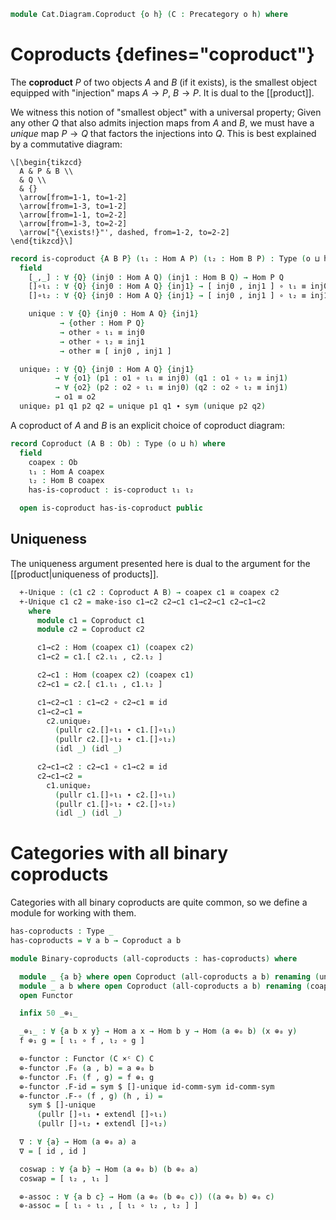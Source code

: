 <!--
```agda
open import Cat.Instances.Product
open import Cat.Prelude
```
-->

```agda
module Cat.Diagram.Coproduct {o h} (C : Precategory o h) where
```

<!--
```agda
open import Cat.Reasoning C
private variable
  A B : Ob
```
-->

# Coproducts {defines="coproduct"}

The **coproduct** $P$ of two objects $A$ and $B$ (if it exists), is the
smallest object equipped with "injection" maps $A \to P$, $B \to P$.  It
is dual to the [[product]].

We witness this notion of "smallest object" with a universal property;
Given any other $Q$ that also admits injection maps from $A$ and $B$,
we must have a _unique_ map $P \to Q$ that factors the injections into
$Q$. This is best explained by a commutative diagram:

```{.quiver}
\[\begin{tikzcd}
  A & P & B \\
  & Q \\
  & {}
  \arrow[from=1-1, to=1-2]
  \arrow[from=1-3, to=1-2]
  \arrow[from=1-1, to=2-2]
  \arrow[from=1-3, to=2-2]
  \arrow["{\exists!}"', dashed, from=1-2, to=2-2]
\end{tikzcd}\]
```

```agda
record is-coproduct {A B P} (ι₁ : Hom A P) (ι₂ : Hom B P) : Type (o ⊔ h) where
  field
    [_,_] : ∀ {Q} (inj0 : Hom A Q) (inj1 : Hom B Q) → Hom P Q
    []∘ι₁ : ∀ {Q} {inj0 : Hom A Q} {inj1} → [ inj0 , inj1 ] ∘ ι₁ ≡ inj0
    []∘ι₂ : ∀ {Q} {inj0 : Hom A Q} {inj1} → [ inj0 , inj1 ] ∘ ι₂ ≡ inj1

    unique : ∀ {Q} {inj0 : Hom A Q} {inj1}
           → {other : Hom P Q}
           → other ∘ ι₁ ≡ inj0
           → other ∘ ι₂ ≡ inj1
           → other ≡ [ inj0 , inj1 ]

  unique₂ : ∀ {Q} {inj0 : Hom A Q} {inj1}
          → ∀ {o1} (p1 : o1 ∘ ι₁ ≡ inj0) (q1 : o1 ∘ ι₂ ≡ inj1)
          → ∀ {o2} (p2 : o2 ∘ ι₁ ≡ inj0) (q2 : o2 ∘ ι₂ ≡ inj1)
          → o1 ≡ o2
  unique₂ p1 q1 p2 q2 = unique p1 q1 ∙ sym (unique p2 q2)
```

A coproduct of $A$ and $B$ is an explicit choice of coproduct diagram:

```agda
record Coproduct (A B : Ob) : Type (o ⊔ h) where
  field
    coapex : Ob
    ι₁ : Hom A coapex
    ι₂ : Hom B coapex
    has-is-coproduct : is-coproduct ι₁ ι₂

  open is-coproduct has-is-coproduct public
```

## Uniqueness

The uniqueness argument presented here is dual to the argument
for the [[product|uniqueness of products]].

<!--
```agda
module _ where
  open Coproduct
```
-->

```agda
  +-Unique : (c1 c2 : Coproduct A B) → coapex c1 ≅ coapex c2
  +-Unique c1 c2 = make-iso c1→c2 c2→c1 c1→c2→c1 c2→c1→c2
    where
      module c1 = Coproduct c1
      module c2 = Coproduct c2

      c1→c2 : Hom (coapex c1) (coapex c2)
      c1→c2 = c1.[ c2.ι₁ , c2.ι₂ ]

      c2→c1 : Hom (coapex c2) (coapex c1)
      c2→c1 = c2.[ c1.ι₁ , c1.ι₂ ]
```

```agda
      c1→c2→c1 : c1→c2 ∘ c2→c1 ≡ id
      c1→c2→c1 =
        c2.unique₂
          (pullr c2.[]∘ι₁ ∙ c1.[]∘ι₁)
          (pullr c2.[]∘ι₂ ∙ c1.[]∘ι₂)
          (idl _) (idl _)

      c2→c1→c2 : c2→c1 ∘ c1→c2 ≡ id
      c2→c1→c2 =
        c1.unique₂
          (pullr c1.[]∘ι₁ ∙ c2.[]∘ι₁)
          (pullr c1.[]∘ι₂ ∙ c2.[]∘ι₂)
          (idl _) (idl _)
```

# Categories with all binary coproducts

Categories with all binary coproducts are quite common, so we define
a module for working with them.

```agda
has-coproducts : Type _
has-coproducts = ∀ a b → Coproduct a b

module Binary-coproducts (all-coproducts : has-coproducts) where

  module _ {a b} where open Coproduct (all-coproducts a b) renaming (unique to []-unique) hiding (coapex) public
  module _ a b where open Coproduct (all-coproducts a b) renaming (coapex to infixr 7 _⊕₀_) using () public
  open Functor

  infix 50 _⊕₁_

  _⊕₁_ : ∀ {a b x y} → Hom a x → Hom b y → Hom (a ⊕₀ b) (x ⊕₀ y)
  f ⊕₁ g = [ ι₁ ∘ f , ι₂ ∘ g ]

  ⊕-functor : Functor (C ×ᶜ C) C
  ⊕-functor .F₀ (a , b) = a ⊕₀ b
  ⊕-functor .F₁ (f , g) = f ⊕₁ g
  ⊕-functor .F-id = sym $ []-unique id-comm-sym id-comm-sym
  ⊕-functor .F-∘ (f , g) (h , i) =
    sym $ []-unique
      (pullr []∘ι₁ ∙ extendl []∘ι₁)
      (pullr []∘ι₂ ∙ extendl []∘ι₂)

  ∇ : ∀ {a} → Hom (a ⊕₀ a) a
  ∇ = [ id , id ]

  coswap : ∀ {a b} → Hom (a ⊕₀ b) (b ⊕₀ a)
  coswap = [ ι₂ , ι₁ ]

  ⊕-assoc : ∀ {a b c} → Hom (a ⊕₀ (b ⊕₀ c)) ((a ⊕₀ b) ⊕₀ c)
  ⊕-assoc = [ ι₁ ∘ ι₁ , [ ι₁ ∘ ι₂ , ι₂ ] ]
```

<!--
```agda
  ∇-natural : is-natural-transformation (⊕-functor F∘ Cat⟨ Id , Id ⟩) Id λ _ → ∇
  ∇-natural x y f = unique₂
    (pullr []∘ι₁ ∙ cancell []∘ι₁) (pullr []∘ι₂ ∙ cancell []∘ι₂)
    (cancelr []∘ι₁) (cancelr []∘ι₂)

  ∇-coswap : ∀ {a} → ∇ ∘ coswap ≡ ∇ {a}
  ∇-coswap = []-unique (pullr []∘ι₁ ∙ []∘ι₂) (pullr []∘ι₂ ∙ []∘ι₁)

  ∇-assoc : ∀ {a} → ∇ {a} ∘ (∇ {a} ⊕₁ id) ∘ ⊕-assoc ≡ ∇ ∘ (id ⊕₁ ∇)
  ∇-assoc = unique₂
    (pullr (pullr []∘ι₁) ∙ (refl⟩∘⟨ pulll []∘ι₁) ∙ pulll (pulll []∘ι₁) ∙ pullr []∘ι₁)
    (pullr (pullr []∘ι₂) ∙ []-unique
      (pullr (pullr []∘ι₁) ∙ extend-inner []∘ι₁ ∙ cancell []∘ι₁ ∙ []∘ι₂)
      (pullr (pullr []∘ι₂) ∙ (refl⟩∘⟨ []∘ι₂) ∙ cancell []∘ι₂))
    (pullr []∘ι₁ ∙ pulll []∘ι₁)
    (pullr []∘ι₂ ∙ cancell []∘ι₂)
```
-->
